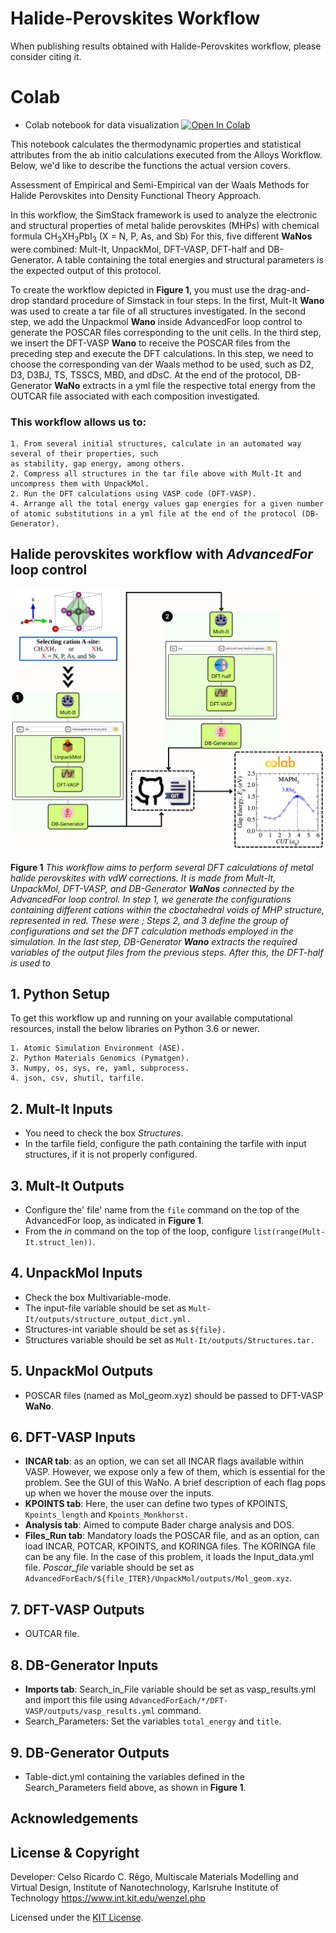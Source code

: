 # Halide-Perovskites Workflow
When publishing results obtained with Halide-Perovskites workflow, please consider citing it.

# Colab
* Colab notebook for data visualization [![Open In Colab](https://colab.research.google.com/assets/colab-badge.svg)](https://colab.research.google.com/drive/15NyTgjL0YmWqGlsjkcE7SGn8kc1nEjQt?usp=sharing)

This notebook calculates the thermodynamic properties and statistical attributes from the ab initio calculations executed from the Alloys Workflow. Below, we'd like to describe the functions the actual version covers.



Assessment of Empirical and Semi-Empirical van der Waals Methods for Halide Perovskites into Density Functional Theory Approach.

In this workflow, the SimStack framework is used to analyze the electronic and structural properties of metal halide perovskites (MHPs) with chemical formula CH<sub>3</sub>XH<sub>3</sub>PbI<sub>3</sub> (X = N, P, As, and Sb) For this, five different **WaNos** were combined: Mult-It, UnpackMol, DFT-VASP, DFT-half and DB-Generator. A table containing the total energies and structural parameters is the expected output of this protocol.

To create the workflow depicted in **Figure 1**, you must use the drag-and-drop standard procedure of Simstack in four steps. In the first, Mult-It **Wano** was used to create a tar file of all structures investigated. In the second step, we add the Unpackmol **Wano** inside AdvancedFor loop control to generate the POSCAR files corresponding to the unit cells. In the third step, we insert the DFT-VASP **Wano** to receive the POSCAR files from the preceding step and execute the DFT calculations. In this step, we need to choose the corresponding van der Waals method to be used, such as D2, D3, D3BJ, TS, TSSCS, MBD, and dDsC. At the end of the protocol, DB-Generator **WaNo** extracts in a yml file the respective total energy from the OUTCAR file associated with each composition investigated.

 ### This workflow allows us to:
```
1. From several initial structures, calculate in an automated way several of their properties, such
as stability, gap energy, among others.
2. Compress all structures in the tar file above with Mult-It and uncompress them with UnpackMol.
2. Run the DFT calculations using VASP code (DFT-VASP).
4. Arrange all the total energy values gap energies for a given number of atomic substitutions in a yml file at the end of the protocol (DB-Generator). 
```

 ## Halide perovskites workflow with **_AdvancedFor_** loop control

 <img title="Workflow" src="Fig1.jpg">

**Figure 1** _This workflow aims to perform several DFT calculations of metal halide perovskites with vdW corrections. It is made from Mult-It, UnpackMol, DFT-VASP, and DB-Generator **WaNos** connected by the AdvancedFor loop control. In step 1, we generate the configurations containing different cations within the cboctahedral voids of MHP structure, represented in red. These were ; Steps 2, and 3 define the group of configurations and set the DFT calculation methods employed in the simulation. In the last step, DB-Generator **Wano** extracts the required variables of the output files from the previous steps. After this, the DFT-half is used to_

## 1. Python Setup
To get this workflow up and running on your available computational resources, install the below libraries on Python 3.6 or newer.

```
1. Atomic Simulation Environment (ASE).
2. Python Materials Genomics (Pymatgen).
3. Numpy, os, sys, re, yaml, subprocess.
4. json, csv, shutil, tarfile. 
```

## 2. Mult-It Inputs

- You need to check the box *Structures*.
- In the tarfile field, configure the path containing the tarfile with input structures, if it is not properly configured.

## 3. Mult-It Outputs

- Configure the' file' name from the `file` command on the top of the AdvancedFor loop, as indicated in **Figure 1**.
- From the *in* command on the top of the loop, configure `list(range(Mult-It.struct_len))`.

## 4. UnpackMol Inputs

- Check the box Multivariable-mode.
- The input-file variable should be set as `Mult-It/outputs/structure_output_dict.yml.`
- Structures-int variable should be set as `${file}.`
- Structures variable should be set as `Mult-It/outputs/Structures.tar.`

## 5. UnpackMol Outputs

- POSCAR files (named as Mol_geom.xyz) should be passed to DFT-VASP **WaNo**.

## 6. DFT-VASP Inputs

- **INCAR tab**: as an option, we can set all INCAR flags available within VASP. However, we expose only a few of them, which is essential for the problem. See the GUI of this WaNo. A brief description of each flag pops up when we hover the mouse over the inputs.
- **KPOINTS tab**: Here, the user can define two types of KPOINTS, `Kpoints_length` and `Kpoints_Monkhorst.`
- **Analysis tab**: Aimed to compute Bader charge analysis and DOS.
- **Files_Run tab**: Mandatory loads the POSCAR file, and as an option, can load INCAR, POTCAR, KPOINTS, and KORINGA files. The KORINGA file can be any file. In the case of this problem, it loads the Input_data.yml file. *Poscar_file* variable should be set as `AdvancedForEach/${file_ITER}/UnpackMol/outputs/Mol_geom.xyz`.

## 7. DFT-VASP Outputs

- OUTCAR file.

## 8. DB-Generator Inputs

- **Imports tab**: Search_in_File variable should be set as vasp_results.yml and import this file using `AdvancedForEach/*/DFT-VASP/outputs/vasp_results.yml` command.
- Search_Parameters: Set the variables `total_energy` and `title`.

## 9. DB-Generator Outputs

- Table-dict.yml containing the variables defined in the Search_Parameters field above, as shown in **Figure 1**.

## Acknowledgements


## License & Copyright
  Developer: Celso Ricardo C. Rêgo, 
  Multiscale Materials Modelling and Virtual Design,
  Institute of Nanotechnology, Karlsruhe Institute of Technology
  https://www.int.kit.edu/wenzel.php

Licensed under the [KIT License](LICENSE).


